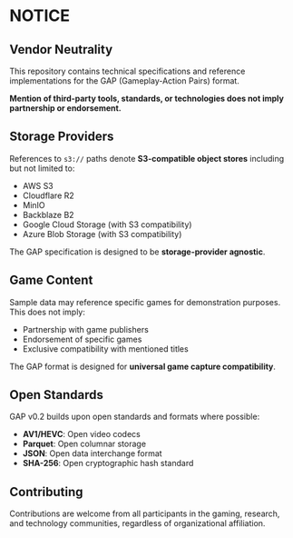 # NOTICE

## Vendor Neutrality

This repository contains technical specifications and reference implementations for the GAP (Gameplay-Action Pairs) format. 

**Mention of third-party tools, standards, or technologies does not imply partnership or endorsement.**

## Storage Providers

References to `s3://` paths denote **S3-compatible object stores** including but not limited to:
- AWS S3
- Cloudflare R2  
- MinIO
- Backblaze B2
- Google Cloud Storage (with S3 compatibility)
- Azure Blob Storage (with S3 compatibility)

The GAP specification is designed to be **storage-provider agnostic**.

## Game Content

Sample data may reference specific games for demonstration purposes. This does not imply:
- Partnership with game publishers
- Endorsement of specific games
- Exclusive compatibility with mentioned titles

The GAP format is designed for **universal game capture compatibility**.

## Open Standards

GAP v0.2 builds upon open standards and formats where possible:
- **AV1/HEVC**: Open video codecs
- **Parquet**: Open columnar storage
- **JSON**: Open data interchange format
- **SHA-256**: Open cryptographic hash standard

## Contributing

Contributions are welcome from all participants in the gaming, research, and technology communities, regardless of organizational affiliation. 